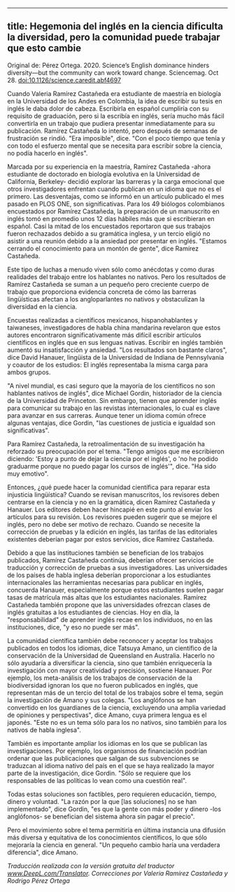 
---
title: Hegemonia del inglés en la ciencia dificulta la diversidad, pero la comunidad puede trabajar que esto cambie
---
Original de: Pérez Ortega. 2020. Science’s English dominance hinders diversity—but the community can work toward change. Sciencemag. Oct 28. [doi:10.1126/science.caredit.abf4697](https://www.sciencemag.org/careers/2020/10/science-s-english-dominance-hinders-diversity-community-can-work-toward-change)

Cuando Valeria Ramírez Castañeda era estudiante de maestría en biología en la Universidad de los Andes en Colombia, la idea de escribir su tesis en inglés le daba dolor de cabeza. Escribirla en español cumpliría con su requisito de graduación, pero si la escribía en inglés, sería mucho más fácil convertirla en un trabajo que pudiera presentar inmediatamente para su publicación. Ramírez Castañeda lo intentó, pero después de semanas de frustración se rindió. "Era imposible", dice. "Con el poco tiempo que tenía y con todo el esfuerzo mental que se necesita para escribir sobre la ciencia, no podía hacerlo en inglés".

Marcada por su experiencia en la maestría, Ramírez Castañeda -ahora estudiante de doctorado en biología evolutiva en la Universidad de California, Berkeley- decidió explorar las barreras y la carga emocional que otros investigadores enfrentan cuando publican en un idioma que no es el primero. Las desventajas, como se informó en un artículo publicado el mes pasado en PLOS ONE, son significativas. Para los 49 biólogos colombianos encuestados por Ramírez Castañeda, la preparación de un manuscrito en inglés tomó en promedio unos 12 días hábiles más que si escribieran en español. Casi la mitad de los encuestados reportaron que sus trabajos fueron rechazados debido a su gramática inglesa, y un tercio eligió no asistir a una reunión debido a la ansiedad por presentar en inglés. "Estamos cerrando el conocimiento para un montón de gente", dice Ramírez Castañeda.

Este tipo de luchas a menudo viven sólo como anécdotas y como duras realidades del trabajo entre los hablantes no nativos. Pero los resultados de Ramírez Castañeda se suman a un pequeño pero creciente cuerpo de trabajo que proporciona evidencia concreta de cómo las barreras lingüísticas afectan a los angloparlantes no nativos y obstaculizan la diversidad en la ciencia.

Encuestas realizadas a científicos mexicanos, hispanohablantes y taiwaneses, investigadores de habla china mandarina revelaron que estos autores encontraron significativamente más difícil escribir artículos científicos en inglés que en sus lenguas nativas. Escribir en inglés también aumentó su insatisfacción y ansiedad. "Los resultados son bastante claros", dice David Hanauer, lingüista de la Universidad de Indiana de Pennsylvania y coautor de los estudios: El inglés representaba la misma carga para ambos grupos.

"A nivel mundial, es casi seguro que la mayoría de los científicos no son hablantes nativos de inglés", dice Michael Gordin, historiador de la ciencia de la Universidad de Princeton. Sin embargo, tienen que aprender inglés para comunicar su trabajo en las revistas internacionales, lo cual es clave para avanzar en sus carreras. Aunque tener un idioma común ofrece algunas ventajas, dice Gordin, "las cuestiones de justicia e igualdad son significativas".

Para Ramírez Castañeda, la retroalimentación de su investigación ha reforzado su preocupación por el tema. "Tengo amigos que me escribieron diciendo: 'Estoy a punto de dejar la ciencia por el inglés', o 'no he podido graduarme porque no puedo pagar los cursos de inglés'", dice. "Ha sido muy emotivo".

Entonces, ¿qué puede hacer la comunidad científica para reparar esta injusticia lingüística? Cuando se revisan manuscritos, los revisores deben centrarse en la ciencia y no en la gramática, dicen Ramírez Castañeda y Hanauer. Los editores deben hacer hincapié en este punto al enviar los artículos para su revisión. Los revisores pueden sugerir que se mejore el inglés, pero no debe ser motivo de rechazo. Cuando se necesite la corrección de pruebas y la edición en inglés, las tarifas de las editoriales existentes deberían pagar por estos servicios, dice Ramírez Castañeda.

Debido a que las instituciones también se benefician de los trabajos publicados, Ramírez Castañeda continúa, deberían ofrecer servicios de traducción y corrección de pruebas a sus investigadores. Las universidades de los países de habla inglesa deberían proporcionar a los estudiantes internacionales las herramientas necesarias para publicar en inglés, concuerda Hanauer, especialmente porque estos estudiantes suelen pagar tasas de matrícula más altas que los estudiantes nacionales. Ramírez Castañeda también propone que las universidades ofrezcan clases de inglés gratuitas a los estudiantes de ciencias. Hoy en día, la "responsabilidad" de aprender inglés recae en los individuos, no en las instituciones, dice, "y eso no puede ser más".

La comunidad científica también debe reconocer y aceptar los trabajos publicados en todos los idiomas, dice Tatsuya Amano, un científico de la conservación de la Universidad de Queensland en Australia. Hacerlo no sólo ayudaría a diversificar la ciencia, sino que también enriquecería la investigación con mayor creatividad y precisión, sostiene Hanauer. Por ejemplo, los meta-análisis de los trabajos de conservación de la biodiversidad ignoran los que no fueron publicados en inglés, que representan más de un tercio del total de los trabajos sobre el tema, según la investigación de Amano y sus colegas. "Los anglófonos se han convertido en los guardianes de la ciencia, excluyendo una amplia variedad de opiniones y perspectivas", dice Amano, cuya primera lengua es el japonés. "Este no es un tema sólo para los no nativos, sino también para los nativos de habla inglesa".



También es importante ampliar los idiomas en los que se publican las investigaciones. Por ejemplo, los organismos de financiación podrían ordenar que las publicaciones que salgan de sus subvenciones se traduzcan al idioma nativo del país en el que se haya realizado la mayor parte de la investigación, dice Gordin. "Sólo se requiere que los responsables de las políticas lo vean como una cuestión real".

Todas estas soluciones son factibles, pero requieren educación, tiempo, dinero y voluntad. "La razón por la que [las soluciones] no se han implementado", dice Gordin, "es que la gente con más poder y dinero -los anglófonos- se benefician del sistema ahora sin pagar el precio".

Pero el movimiento sobre el tema permitiría en última instancia una difusión más diversa y equitativa de los conocimientos científicos, lo que sólo mejoraría la ciencia en general. "Un pequeño cambio haría una verdadera diferencia", dice Amano.



_Traducción realizada con la versión gratuita del traductor www.DeepL.com/Translator. Correcciones por Valeria Ramírez Castañeda y Rodrigo Pérez Ortega_
